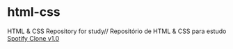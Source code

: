 # html-css

HTML & CSS Repository for study//
Repositório de HTML & CSS para estudo
<a href="maiajoao.github.io/html-css/exercises/ex001">Spotify Clone v1.0</a>
